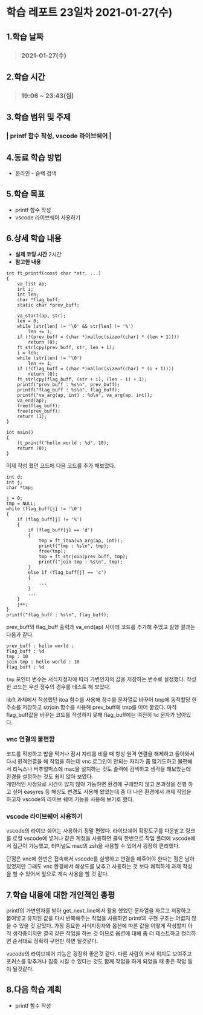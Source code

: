 # 학습 레포트 23일차 2021-01-27(수)
## 1.학습 날짜
> ### 2021-01-27(수)
## 2.학습 시간
> ### 19:06 ~ 23:43(집)
## 3.학습 범위 및 주제
### | printf 함수 작성, vscode 라이브쉐어 |
## 4.동료 학습 방법
- 온라인 - 슬랙 검색
## 5.학습 목표
- printf 함수 작성
- vscode 라이브쉐어 사용하기
## 6.상세 학습 내용
- **실제 코딩 시간** 2시간
- **참고한 내용**

```
int ft_printf(const char *str, ...)
{
    va_list ap;
    int i;
    int len;
    char *flag_buff;
    static char *prev_buff;
    
    va_start(ap, str);
    len = 0;
    while (str[len] != '\0' && str[len] != '%')
        len += 1;
    if (!(prev_buff = (char *)malloc(sizeof(char) * (len + 1))))
        return (0);
    ft_strlcpy(prev_buff, str, len + 1);
    i = len;
    while (str[len] != '\0')
        len += 1;
    if (!(flag_buff = (char *)malloc(sizeof(char) * (i + 1))))
        return (0);
    ft_strlcpy(flag_buff, (str + i), (len - i) + 1);
    printf("prev_buff : %s\n", prev_buff);
    printf("flag_buff : %s\n", flag_buff);
    printf("va_arg(ap, int) : %d\n", va_arg(ap, int));
    va_end(ap);
    free(flag_buff);
    free(prev_buff);
    return (1);
}

int main()
{
    ft_printf("hello world : %d", 10);
    return (0);
}
```
어제 작성 했던 코드에 다음 코드를 추가 해보았다.
```
int d;
int j;
char *tmp;

j = 0;
tmp = NULL;
while (flag_buff[j] != '\0')
{
    if (flag_buff[j] != '%')
    {
        if (flag_buff[j] == 'd')
        {
            tmp = ft_itoa(va_arg(ap, int));
            printf("tmp : %s\n", tmp);
            free(tmp);
            tmp = ft_strjoin(prev_buff, tmp);
            printf("join tmp : %s\n", tmp);
        }
        else if (flag_buff[j] == 'c')
        {
            ...
        }
        ...
    }
    j++;
}
printf("flag_buff : %s\n", flag_buff);
```
prev_buff와 flag_buff 출력과 va_end(ap) 사이에 코드를 추가해 주었고 실행 결과는 다음과 같다.
```
prev_buff : hello world : 
flag_buff : %d
tmp : 10
join tmp : hello world : 10
flag_buff : %d
```
`tmp` 포인터 변수는 서식지정자에 따라 가변인자의 값을 저장하는 변수로 설정했다. 작성한 코드는 우선 정수의 경우를 테스트 해 보았다.

libft 과제에서 작성했던 itoa 함수를 사용해 정수를 문자열로 바꾸어 tmp에 동적할당 한 주소를 저장하고 strjoin 함수를 사용해 prev_buff에 tmp를 이어 붙였다. 아직 flag_buff값을 바꾸는 코드를 작성하지 못해 flag_buff에는 여전히 `%d` 문자가 남아있다.

### vnc 연결의 불편함
코드를 작성하고 밥을 먹거나 잠시 자리를 비울 때 항상 원격 연결을 해제하고 돌아와서 다시 원격연결을 해 작업을 하는데 vnc 로그인이 안되는 자리가 좀 많기도하고 불편해서 리눅스나 버추얼박스에 mac을 설치하는 것도 슬랙에 검색하고 생각을 해보았는데 환경을 설정하는 것도 쉽지 않아 보였다.\
개인적인 사정으로 시간이 많지 않아 가능하면 환경에 구애받지 않고 본과정을 진행 하고 싶어 easyres 등 해상도 변경도 사용해 왔었는데 좀 더 나은 환경에서 과제 작업을 하고자 vscode의 라이브 쉐어 기능을 사용해 보기로 했다.

### vscode 라이브쉐어 사용하기
vscode의 라이브 쉐어는 사용하기 정말 편했다. 라이브쉐어 확장도구를 다운받고 링크를 로컬 vscode에 넣거나 같은 계정을 사용하면 클릭 한번으로 작업 폴더에 vscode에서 접근이 가능했고, 터미널도 mac의 zsh을 사용할 수 있어서 굉장히 편리했다.

단점은 vnc에 한번은 접속해서 vscode를 실행하고 연결을 해주어야 한다는 점은 남아있었지만 그래도 vnc 환경에서 해상도를 낮추고 사용하는 것 보다 쾌적하게 과제 작성을 할 수 있어서 앞으로 계속 사용을 할 것 같다.

## 7.학습 내용에 대한 개인적인 총평
printf의 가변인자를 받아 get_next_line에서 활용 했었던 문자열을 자르고 저장하고 붙여넣고 유지된 값을 다시 반복해주는 작업을 사용하면 printf의 구현 구조는 어렵지 않을 수 있을 것 같았다. 가장 중요한 서식지정자와 옵션에 따른 값을 어떻게 작성할지 아직 생각중이지만 결국 같은 작업을 하는 것 이므로 옵션에 대해 좀 더 테스트하고 정리하면 순서대로 정확히 구현만 하면 될것같다.

vscode의 라이브쉐어 기능은 굉장히 좋은것 같다. 다른 사람의 커서 위치도 보여주고 포커스를 맞추거나 집중 시킬 수 있다는 것도 함께 작업을 하게 되었을 때 좋은 작업 툴이 될것같다.
## 8.다음 학습 계획
- printf 함수 작성
